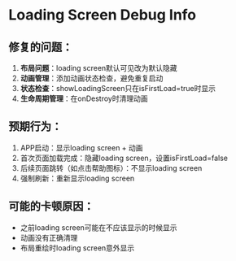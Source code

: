 # Loading Screen Debug Info

## 修复的问题：
1. **布局问题**：loading screen默认可见改为默认隐藏
2. **动画管理**：添加动画状态检查，避免重复启动
3. **状态检查**：showLoadingScreen只在isFirstLoad=true时显示
4. **生命周期管理**：在onDestroy时清理动画

## 预期行为：
1. APP启动：显示loading screen + 动画
2. 首次页面加载完成：隐藏loading screen，设置isFirstLoad=false
3. 后续页面跳转（如点击帮助图标）：不显示loading screen
4. 强制刷新：重新显示loading screen

## 可能的卡顿原因：
- 之前loading screen可能在不应该显示的时候显示
- 动画没有正确清理
- 布局重绘时loading screen意外显示